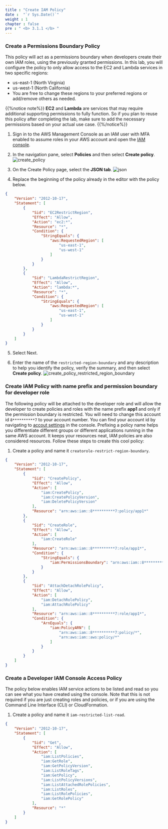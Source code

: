 ```yaml
---
title : "Create IAM Policy"
date :  "`r Sys.Date()`" 
weight : 1
chapter : false
pre : " <b> 3.1.1 </b> "
---
```

### Create a Permissions Boundary Policy
This policy will act as a permissions boundary when developers create their own IAM roles, using the previously granted permissions. In this lab, you will configure the policy to only allow access to the EC2 and Lambda services in two specific regions:
- us-east-1 (North Virginia)
- us-west-1 (North California)
- You are free to change these regions to your preferred regions or add/remove others as needed.

{{%notice note%}}
**EC2** and **Lambda** are services that may require additional supporting permissions to fully function. So if you plan to reuse this policy after completing the lab, make sure to add the necessary permissions based on your actual use case.
{{%/notice%}}

1. Sign in to the AWS Management Console as an IAM user with MFA enabled to assume roles in your AWS account and open the [IAM console](https://console.aws.amazon.com/iam/).

2. In the navigation pane, select **Policies** and then select **Create policy**.
![create_policy](/images/3.connect/3.1/1_create_policy.png)

3. On the Create Policy page, select the **JSON tab**.
![json](/images/3.connect/3.1/2_json.png)

4. Replace the beginning of the policy already in the editor with the policy below.
```json
{
    "Version": "2012-10-17",
    "Statement": [
        {
            "Sid": "EC2RestrictRegion",
            "Effect": "Allow",
            "Action": "ec2:*",
            "Resource": "*",
            "Condition": {
                "StringEquals": {
                    "aws:RequestedRegion": [
                        "us-east-1",
                        "us-west-1"
                    ]
                }
            }
        },
        {
            "Sid": "LambdaRestrictRegion",
            "Effect": "Allow",
            "Action": "lambda:*",
            "Resource": "*",
            "Condition": {
                "StringEquals": {
                    "aws:RequestedRegion": [
                        "us-east-1",
                        "us-west-1"
                    ]
                }
            }
        }
    ]
}
```
5. Select Next.

6. Enter the name of the ```restricted-region-boundary``` and any description to help you identify the policy, verify the summary, and then select **Create policy**.
![create_policy_restricted_region_boundary](/images/3.connect/3.1/3_create_policy_restricted_region_boundary.png)

### Create IAM Policy with name prefix and permission boundary for developer role
The following policy will be attached to the developer role and will allow the developer to create policies and roles with the name prefix **app1** and only if the permission boundary is restricted.
You will need to change this account id ``8**********7`` to your account number. You can find your account id by navigating to [accout settings](https://console.aws.amazon.com/billing/home?#/account) in the console. Prefixing a policy name helps you differentiate different groups or different applications running in the same AWS account. It keeps your resources neat, IAM policies are also considered resources. Follow these steps to create this cool policy:

1. Create a policy and name it ```creatorole-restrict-region-boundary```.
```json
{
    "Version": "2012-10-17",
    "Statement": [
        {
            "Sid": "CreatePolicy",
            "Effect": "Allow",
            "Action": [
                "iam:CreatePolicy",
                "iam:CreatePolicyVersion",
                "iam:DeletePolicyVersion"
            ],
            "Resource": "arn:aws:iam::8**********7:policy/app1*"
        },
        {
            "Sid": "CreateRole",
            "Effect": "Allow",
            "Action": [
                "iam:CreateRole"
            ],
            "Resource": "arn:aws:iam::8**********7:role/app1*",
            "Condition": {
                "StringEquals": {
                    "iam:PermissionsBoundary": "arn:aws:iam::8**********7:policy/restrict-region-boundary"
                }
            }
        },
        {
            "Sid": "AttachDetachRolePolicy",
            "Effect": "Allow",
            "Action": [
                "iam:DetachRolePolicy",
                "iam:AttachRolePolicy"
            ],
            "Resource": "arn:aws:iam::8**********7:role/app1*",
            "Condition": {
                "ArnEquals": {
                    "iam:PolicyARN": [
                        "arn:aws:iam::8**********7:policy/*",
                        "arn:aws:iam::aws:policy/*"
                    ]
                }
            }
        }      
    ]
}
```
### Create a Developer IAM Console Access Policy
The policy below enables IAM service actions to be listed and read so you can see what you have created using the console. Note that this is not required if you are just creating roles and policies, or if you are using the Command Line Interface (CLI) or CloudFormation.

1. Create a policy and name it ```iam-restricted-list-read```.
```json
{
    "Version": "2012-10-17",
    "Statement": [
        {
            "Sid": "Get",
            "Effect": "Allow",
            "Action": [
                "iam:ListPolicies",
                "iam:GetRole",
                "iam:GetPolicyVersion",
                "iam:ListRoleTags",
                "iam:GetPolicy",
                "iam:ListPolicyVersions",
                "iam:ListAttachedRolePolicies",
                "iam:ListRoles",
                "iam:ListRolePolicies",
                "iam:GetRolePolicy"
            ],
            "Resource": "*"
        }
    ]
}
```